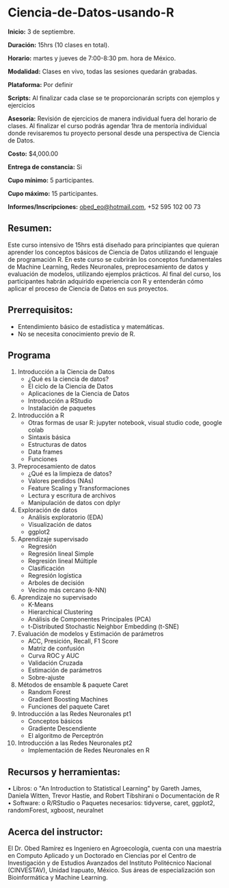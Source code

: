 # Ciencia-de-Datos-usando-R

**Inicio:** 3 de septiembre. 

**Duración:** 15hrs (10 clases en total).

**Horario:** martes y jueves de 7:00-8:30 pm. hora de México.

**Modalidad:** Clases en vivo, todas las sesiones quedarán grabadas. 

**Plataforma:** Por definir

**Scripts:** Al finalizar cada clase se te proporcionarán scripts con ejemplos y ejercicios

**Asesoría:**  Revisión de ejercicios de manera individual fuera del horario de clases. 
Al finalizar el curso podrás agendar 1hra de mentoría individual donde revisaremos tu proyecto personal desde una perspectiva de Ciencia de Datos.

**Costo:** $4,000.00 	

**Entrega de constancia:** Si

**Cupo mínimo:** 5 participantes.

**Cupo máximo:** 15 participantes.

**Informes/Inscripciones:** obed_eo@hotmail.com,  +52 595 102 00 73

## Resumen:
Este curso intensivo de 15hrs está diseñado para principiantes que quieran aprender los conceptos básicos de Ciencia de Datos utilizando el lenguaje de programación R. En este curso se cubrirán los conceptos fundamentales de Machine Learning, Redes Neuronales, preprocesamiento de datos y evaluación de modelos, utilizando ejemplos prácticos. Al final del curso, los participantes habrán adquirido experiencia con R y entenderán cómo aplicar el proceso de Ciencia de Datos en sus proyectos.

## Prerrequisitos:
-	Entendimiento básico de estadística y matemáticas.
-	No se necesita conocimiento previo de R.

## Programa

1. Introducción a la Ciencia de Datos
    - ¿Qué es la ciencia de datos?
    - El ciclo de la Ciencia de Datos
    -	Aplicaciones de la Ciencia de Datos
    -	Introducción a RStudio
    -	Instalación de paquetes
2. Introducción a R
    - Otras formas de usar R: jupyter notebook, visual studio code, google colab
    -	Sintaxis básica
    -	Estructuras de datos
    -	Data frames
    -	Funciones
3.	Preprocesamiento de datos
    -	¿Qué es la limpieza de datos?
    -	Valores perdidos (NAs)
    -	Feature Scaling y Transformaciones
    -	Lectura y escritura de archivos
    -	Manipulación de datos con dplyr
4.	Exploración de datos
    -	Análisis exploratorio (EDA)
    -	Visualización de datos
    -	ggplot2 
5.	Aprendizaje supervisado
    -	Regresión
      -	Regresión lineal Simple
      -	Regresión lineal Múltiple
    -	Clasificación
      -	Regresión logística
      -	Arboles de decisión
      -	Vecino más cercano (k-NN)
6.	Aprendizaje no supervisado
    -	K-Means
    -	Hierarchical Clustering
    -	Análisis de Componentes Principales (PCA)
    -	t-Distributed Stochastic Neighbor Embedding (t-SNE)
7.	Evaluación de modelos y Estimación de parámetros
      -	ACC, Presición, Recall, F1 Score
      -	Matriz de confusión
      -	Curva ROC y AUC
      -	Validación Cruzada
      -	Estimación de parámetros
      -	Sobre-ajuste
8.	Métodos de ensamble & paquete Caret
      -	Random Forest
      -	Gradient Boosting Machines
      -	Funciones del paquete Caret
9.	Introducción a las Redes Neuronales pt1 
    -	Conceptos básicos
    -	Gradiente Descendiente
    -	El algoritmo de Perceptrón
10.	Introducción a las Redes Neuronales pt2
    -	Implementación de Redes Neuronales en R


## Recursos y herramientas:
•	Libros:
o	"An Introduction to Statistical Learning" by Gareth James, Daniela Witten, Trevor Hastie, and Robert Tibshirani
o	Documentación de R
•	Software:
o	R/RStudio
o	Paquetes necesarios: tidyverse, caret, ggplot2, randomForest, xgboost, neuralnet

## Acerca del instructor:
El Dr. Obed Ramírez es Ingeniero en Agroecología, cuenta con una maestría en Computo Aplicado y un Doctorado en Ciencias por el Centro de Investigación y de Estudios Avanzados del Instituto Politécnico Nacional (CINVESTAV), Unidad Irapuato, México. Sus áreas de especialización son Bioinformática y Machine Learning. 

